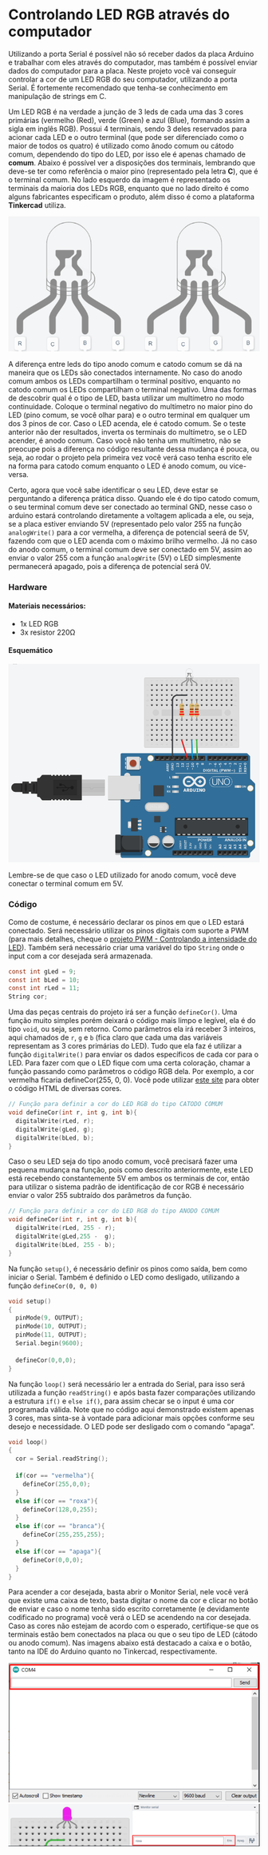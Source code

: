 # Controlando LED RGB através do computador

Utilizando a porta Serial é possível não só receber dados da placa Arduino e trabalhar com eles através do computador, mas também é possível enviar dados do computador para a placa. Neste projeto você vai conseguir controlar a cor de um LED RGB do seu computador, utilizando a porta Serial. É fortemente recomendado que tenha-se conhecimento em manipulação de strings em C.

Um LED RGB é na verdade a junção de 3 leds de cada uma das 3 cores primárias (vermelho (Red), verde (Green) e azul (Blue), formando assim a sigla em inglês RGB). Possui 4 terminais, sendo 3 deles reservados para acionar cada LED e o outro terminal (que pode ser diferenciado como o maior de todos os quatro) é utilizado como ânodo comum ou cátodo comum, dependendo do tipo do LED, por isso ele é apenas chamado de __comum__. Abaixo é possível ver a disposições dos terminais, lembrando que deve-se ter como referência o maior pino (representado pela letra __C__), que é o terminal comum. No lado esquerdo da imagem é representado os terminais da maioria dos LEDs RGB, enquanto que no lado direito é como alguns fabricantes especificam o produto, além disso é como a plataforma __Tinkercad__ utiliza.

![Icone para abrir o monitor serial](./../images/rgb-1.png)

A diferença entre leds do tipo anodo comum e catodo comum se dá na maneira que os LEDs são conectados internamente. No caso do anodo comum ambos os LEDs compartilham o terminal positivo, enquanto no catodo comum os LEDs compartilham o terminal negativo. Uma das formas de descobrir qual é o tipo de LED, basta utilizar um multímetro  no modo continuidade. Coloque o terminal negativo do multímetro no maior pino do LED (pino comum, se você olhar para) e o outro terminal em qualquer um dos 3 pinos de cor. Caso o LED acenda, ele é catodo comum. Se o teste anterior não der resultados, inverta os terminais do multímetro, se o LED  acender, é anodo comum. Caso você não tenha um multímetro, não se preocupe pois a diferença no código resultante dessa mudança é pouca, ou seja, ao rodar o projeto pela primeira vez você verá caso tenha escrito ele na forma para catodo comum enquanto o LED é anodo comum, ou vice-versa. 

Certo, agora que você sabe identificar o seu LED, deve estar se perguntando a diferença prática disso. Quando ele é do tipo catodo comum, o seu terminal comum deve ser conectado ao terminal GND, nesse caso o arduino estará controlando diretamente a voltagem aplicada a ele, ou seja, se a placa estiver enviando 5V (representado pelo valor 255 na função `analogWrite()` para a cor vermelha, a diferença de potencial seerá de 5V, fazendo com que o LED acenda com o máximo brilho vermelho. Já no caso do anodo comum, o terminal comum deve ser conectado em 5V, assim ao enviar o valor 255 com a função `analogWrite` (5V) o LED simplesmente permanecerá apagado, pois a diferença de potencial será 0V.


### Hardware
#### Materiais necessários:
+ 1x LED RGB
+ 3x resistor 220Ω

#### Esquemático 

![Icone para abrir o monitor serial](./../images/rgb-4.png)

Lembre-se de que caso o LED utilizado for anodo comum, você deve conectar o terminal comum em 5V.

### Código
Como de costume, é necessário declarar os pinos em que o LED estará conectado. Será necessário utilizar os pinos digitais com suporte a PWM (para mais detalhes, cheque o [projeto PWM - Controlando a intensidade do LED]()). Também será necessário criar uma variável do tipo `String` onde o input com a cor desejada será armazenada.

```C 
const int gLed = 9;
const int bLed = 10;
const int rLed = 11;
String cor;
``` 

Uma das peças centrais do projeto irá ser a função `defineCor()`. Uma função muito simples porém deixará o código mais limpo e legível, ela é do tipo `void`, ou seja, sem retorno. Como parâmetros ela irá receber 3 inteiros, aqui chamados de `r`, `g` e `b` (fica claro que cada uma das variáveis representam as 3 cores primárias do LED). Tudo que ela faz é utilizar a função `digitalWrite()` para enviar os dados específicos de cada cor para o LED. Para fazer com que o LED fique com uma certa coloração, chamar a função passando como parâmetros o código RGB dela. Por exemplo, a cor vermelha ficaria defineCor(255, 0, 0). Você pode utilizar [este site](https://www.w3schools.com/colors/colors_picker.asp) para obter o código HTML de diversas cores.

```C
// Função para definir a cor do LED RGB do tipo CATODO COMUM
void defineCor(int r, int g, int b){
  digitalWrite(rLed, r);
  digitalWrite(gLed, g);
  digitalWrite(bLed, b);
}
```
Caso o seu LED seja do tipo anodo comum, você precisará fazer uma pequena mudança na função, pois como descrito anteriormente, este LED está recebendo constantemente 5V em ambos os terminais de cor, então para utilizar o sistema padrão de identificação de cor  RGB é necessário enviar o valor 255 subtraído dos parâmetros da função. 

```C
// Função para definir a cor do LED RGB do tipo ANODO COMUM
void defineCor(int r, int g, int b){
  digitalWrite(rLed, 255 - r);
  digitalWrite(gLed,255 -  g);
  digitalWrite(bLed, 255 - b);
}
```


Na função `setup()`, é necessário definir os pinos como saída, bem como iniciar o Serial. Também é definido o LED como desligado, utilizando a função `defineCor(0, 0, 0)` 

``` C
void setup()
{
  pinMode(9, OUTPUT);
  pinMode(10, OUTPUT);
  pinMode(11, OUTPUT);
  Serial.begin(9600);
  
  defineCor(0,0,0);
}
```
Na função `loop()` será necessário ler a entrada do Serial, para isso será utilizada a função `readString()` e após basta fazer comparações utilizando a estrutura `if()` e `else if()`, para assim checar se o input é uma cor programada válida. Note que no código aqui demonstrado existem apenas 3 cores, mas sinta-se à vontade para adicionar mais opções conforme seu desejo e necessidade. O LED pode ser desligado com o comando “apaga”.

```C
void loop()
{
  cor = Serial.readString();
  
  if(cor == "vermelha"){
    defineCor(255,0,0);
  }
  else if(cor == "roxa"){
    defineCor(128,0,255);
  }
  else if(cor == "branca"){
    defineCor(255,255,255);
  }
  else if(cor == "apaga"){
    defineCor(0,0,0);
  }
}
``` 

Para acender a cor desejada, basta abrir o Monitor Serial, nele você verá que existe uma caixa de texto, basta digitar o nome da cor e clicar no botão de enviar e caso o nome tenha sido escrito corretamente (e devidamente codificado no programa) você verá o LED se acendendo na cor desejada. Caso as cores não estejam de acordo com o esperado, certifique-se que os terminais estão bem conectados na placa ou que o seu tipo de LED (cátodo ou anodo comum). Nas imagens abaixo está destacado a caixa e o botão, tanto na IDE do Arduino quanto no Tinkercad, respectivamente. 

![Icone para abrir o monitor serial](./../images/rgb-2.png)
![Icone para abrir o monitor serial](./../images/rgb-3.png)
